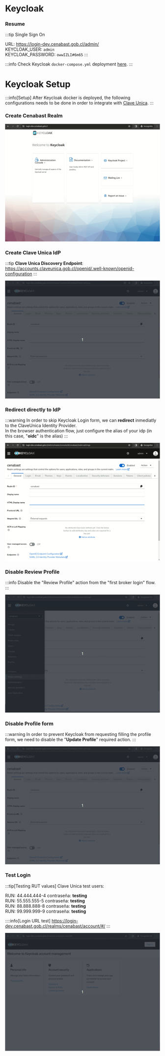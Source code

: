 # Keycloak

### Resume

:::tip
Single Sign On

URL: https://login-dev.cenabast.gob.cl/admin/ \
KEYCLOAK_USER: `admin`\
KEYCLOAK_PASSWORD: `owwIZLI#6m65`
:::

:::info
Check Keycloak `docker-compose.yml` deployment [here](../dev-server#docker-compose).
:::

# Keycloak Setup

:::info[Setup]
After Keycloak docker is deployed, the following configurations needs to be done in order to integrate with [Clave Unica](../clave_unica.md).
:::

### Create Cenabast Realm

![createrealm](/img/Peek2023-12-19-17-10.gif)

### Create Clave Unica IdP

:::tip
**Clave Unica Discovery Endpoint**:\
https://accounts.claveunica.gob.cl/openid/.well-known/openid-configuration
:::

![Add-ClaveUnica_idp](/img/Peek2023-12-19-17-16.gif)

### Redirect directly to IdP

:::warning
In order to skip Keycloak Login form, we can **redirect** inmediatly to the ClaveUnica Identity Provider.\
In the browser authentication flow, just configure the alias of your idp (in this case, "**oidc**" is the alias)
:::

![Redirect-to-idp](/img/Peek2023-12-19-17-18.gif)

### Disable Review Profile

:::info
Disable the "Review Profile" action from the "first broker login" flow.
:::

![DisableReviewProfile](/img/Peek2023-12-19-18-01.gif)

### Disable Profile form

:::warning
In order to prevent Keycloak from requesting filling the profile form, we need to disable the "**Update Profile**" required action.
:::

![Disable-profile-form](/img/Peek2023-12-19-17-19.gif)

### Test Login

:::tip[Testing RUT values]
Clave Unica test users:

RUN: 44.444.444-4 	contraseña: **testing**\
RUN: 55.555.555-5	contraseña: **testing**\
RUN: 88.888.888-8 	contraseña: **testing**\
RUN: 99.999.999-9 	contraseña: **testing**

::::info[Login URL test]
https://login-dev.cenabast.gob.cl/realms/cenabast/account/#/
:::

![testing](/img/Peek2023-12-19-18-00.gif)
